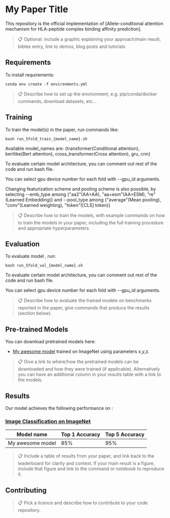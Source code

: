 
# My Paper Title

This repository is the official implementation of [Allele-conditional attention mechanism for
HLA-peptide complex binding affinity prediction]. 

>📋  Optional: include a graphic explaining your approach/main result, bibtex entry, link to demos, blog posts and tutorials

## Requirements

To install requirements:

```setup
conda env create -f environments.yml
```

>📋  Describe how to set up the environment, e.g. pip/conda/docker commands, download datasets, etc...

## Training

To train the model(s) in the paper, run commands like:

```train
bash run_5fold_train_{model_name}.sh
```
Available model_names are: 
{transformer(Conditional attention), 
 bertlike(Bert attention),
 cross_transformer(Cross attention),
 gru, cnn}

To evaluate certain model architecture, you can comment out rest of the code and run bash file.

You can select gpu device number for each fold with --gpu_id arguments.

Changing featurization scheme and pooling scheme is also possible,
by selecting --emb_type among {"aa2"(AA+AA), "aa+esm"(AA+ESM), "re"(Learned Embedding)} 
and --pool_type among {"average"(Mean pooling), "conv"(Learned weighting), "token"([CLS] token)}

>📋  Describe how to train the models, with example commands on how to train the models in your paper, including the full training procedure and appropriate hyperparameters.

## Evaluation

To evaluate model , run:

```eval
bash run_5fold_val_{model_name}.sh
```
To evaluate certain model architecture, you can comment out rest of the code and run bash file.

You can select gpu device number for each fold with --gpu_id arguments.

>📋  Describe how to evaluate the trained models on benchmarks reported in the paper, give commands that produce the results (section below).

## Pre-trained Models

You can download pretrained models here:

- [My awesome model](https://drive.google.com/mymodel.pth) trained on ImageNet using parameters x,y,z. 

>📋  Give a link to where/how the pretrained models can be downloaded and how they were trained (if applicable).  Alternatively you can have an additional column in your results table with a link to the models.

## Results

Our model achieves the following performance on :

### [Image Classification on ImageNet](https://paperswithcode.com/sota/image-classification-on-imagenet)

| Model name         | Top 1 Accuracy  | Top 5 Accuracy |
| ------------------ |---------------- | -------------- |
| My awesome model   |     85%         |      95%       |

>📋  Include a table of results from your paper, and link back to the leaderboard for clarity and context. If your main result is a figure, include that figure and link to the command or notebook to reproduce it. 


## Contributing

>📋  Pick a licence and describe how to contribute to your code repository. 